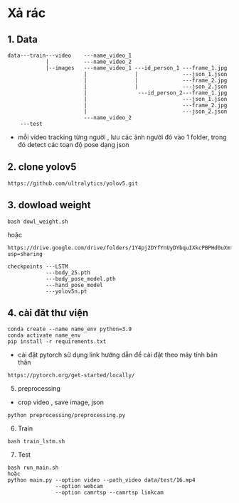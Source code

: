 # Xả rác
## 1. Data
```
data---train---video    ---name_video_1
            |           ---name_video_2
            |--images   ---name_video_1 ---id_person_1 ---frame_1.jpg
                        |               |              ---json_1.json
                        |               |              ---frame_2.jpg
                        |               |              ---json_2.json
                        |                ---id_person_2---frame_1.jpg
                        |                              ---json_1.json
                        |                              ---frame_2.jpg
                        |                              ---json_2.json
                        ---name_video_2
    ---test
```
* mỗi video tracking từng người , lưu các ảnh người đó vào 1 folder, trong đó detect các toạn độ pose dạng json
## 2. clone yolov5
```
https://github.com/ultralytics/yolov5.git
```

## 3. dowload weight
```
bash dowl_weight.sh
```
hoặc
```
https://drive.google.com/drive/folders/1Y4pj2DYfYnUyDYbquIXkcPBPHd0uXmfI?usp=sharing
```
```
checkpoints ---LSTM
            ---body_25.pth
            ---body_pose_model.pth
            ---hand_pose_model
            ---yolov5n.pt
```
## 4. cài đăt thư viện 
```
conda create --name name_env python=3.9
conda activate name_env
pip install -r requirements.txt

```

* cài đặt pytorch
sử dụng link hướng dẫn để cài đặt theo máy tính bản thân
```
https://pytorch.org/get-started/locally/
```


5. preprocessing
* crop video , save image, json
```
python preprocessing/preprocessing.py
```
6. Train
```
bash train_lstm.sh
```
7. Test
```
bash run_main.sh
hoặc
python main.py --option video --path_video data/test/16.mp4
               --option webcam
               --option camrtsp --camrtsp linkcam
```



